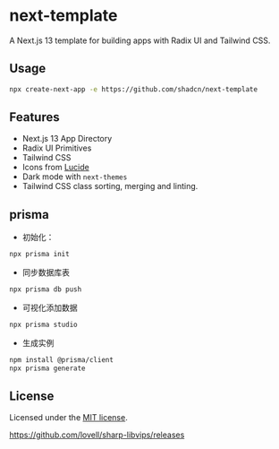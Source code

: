 # next-template

A Next.js 13 template for building apps with Radix UI and Tailwind CSS.

## Usage

```bash
npx create-next-app -e https://github.com/shadcn/next-template
```

## Features

- Next.js 13 App Directory
- Radix UI Primitives
- Tailwind CSS
- Icons from [Lucide](https://lucide.dev)
- Dark mode with `next-themes`
- Tailwind CSS class sorting, merging and linting.

## prisma
- 初始化：
```bash
npx prisma init
```
- 同步数据库表
```bash
npx prisma db push
```
- 可视化添加数据
```bash
npx prisma studio
```
- 生成实例
```bash
npm install @prisma/client
npx prisma generate
```

## License

Licensed under the [MIT license](https://github.com/shadcn/ui/blob/main/LICENSE.md).


https://github.com/lovell/sharp-libvips/releases
